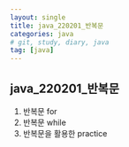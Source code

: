 ```yaml
---
layout: single
title: java_220201_반복문
categories: java
# git, study, diary, java
tag: [java] 
---
```


## java_220201_반복문

1. 반복문 for
2. 반복문 while
3. 반복문을 활용한 practice